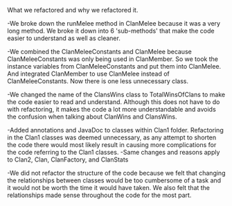 What we refactored and why we refactored it.

-We broke down the runMelee method in ClanMelee because it was a very long method. 
We broke it down into 6 'sub-methods' that make the code easier to understand
as well as cleaner.

-We combined the ClanMeleeConstants and ClanMelee because ClanMeleeConstants was only being used 
in ClanMember. So we took the instance variables from ClanMeleeConstants and put them into ClanMelee.
And integrated ClanMember to use ClanMelee instead of ClanMeleeConstants. Now there is one less unnecessary class. 

-We changed the name of the ClansWins class to TotalWinsOfClans to make the code easier to read and understand.
Although this does not have to do with refactoring, it makes the code a lot more understandable and avoids the
confusion when talking about ClanWins and ClansWins.

-Added annotations and JavaDoc to classes within Clan1 folder.  Refactoring in the Clan1 classes was deemed unnecessary, 
as any attempt to shorten the code there would most likely result in causing more complications for the code referring 
to the Clan1 classes.
    -Same changes and reasons apply to Clan2, Clan, ClanFactory, and ClanStats
    
-We did not refactor the structure of the code because we felt that changing the relationships between classes
would be too cumbersome of a task and it would not be worth the time it would have taken. We also felt that
the relationships made sense throughout the code for the most part.